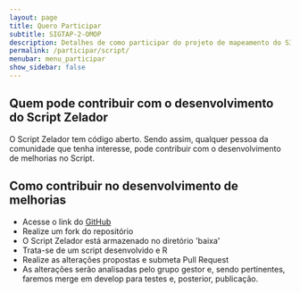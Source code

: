 ```yaml
---
layout: page
title: Quero Participar
subtitle: SIGTAP-2-OMOP
description: Detalhes de como participar do projeto de mapeamento do SIGTAP para OMOP CDM
permalink: /participar/script/
menubar: menu_participar
show_sidebar: false
---
```


## Quem pode contribuir com o desenvolvimento do Script Zelador
O Script Zelador tem código aberto.
Sendo assim, qualquer pessoa da comunidade que tenha interesse, pode contribuir com o desenvolvimento de melhorias no Script.

## Como contribuir no desenvolvimento de melhorias
- Acesse o link do [GitHub](https://github.com/OHDSI-Brasil/SIGTAP2OMOP)
- Realize um fork do repositório
- O Script Zelador está armazenado no diretório 'baixa'
- Trata-se de um script desenvolvido e R
- Realize as alterações propostas e submeta Pull Request
- As alterações serão analisadas pelo grupo gestor e, sendo pertinentes, faremos merge em develop para testes e, posterior, publicação.
